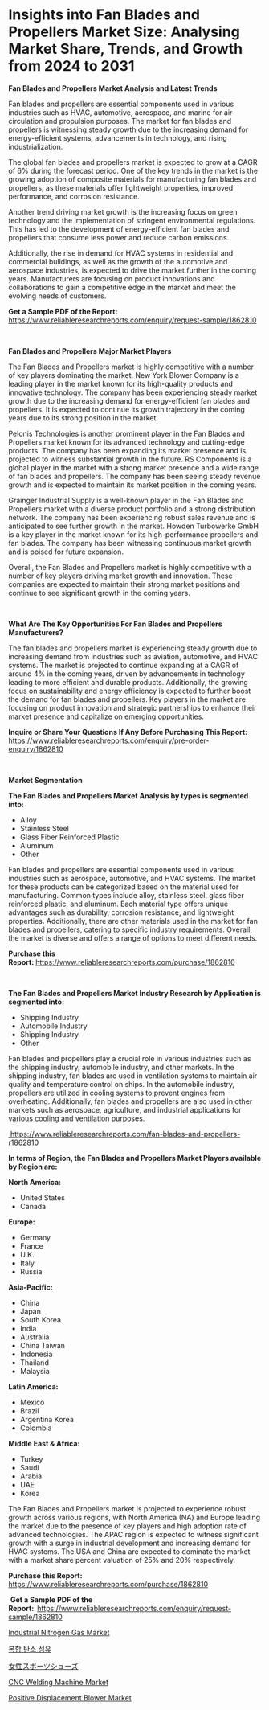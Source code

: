 <p><h1>Insights into Fan Blades and Propellers Market Size: Analysing Market Share, Trends, and Growth from 2024 to 2031</h1></p><p><strong>Fan Blades and Propellers Market Analysis and Latest Trends</strong></p>
<p><p>Fan blades and propellers are essential components used in various industries such as HVAC, automotive, aerospace, and marine for air circulation and propulsion purposes. The market for fan blades and propellers is witnessing steady growth due to the increasing demand for energy-efficient systems, advancements in technology, and rising industrialization.</p><p>The global fan blades and propellers market is expected to grow at a CAGR of 6% during the forecast period. One of the key trends in the market is the growing adoption of composite materials for manufacturing fan blades and propellers, as these materials offer lightweight properties, improved performance, and corrosion resistance.</p><p>Another trend driving market growth is the increasing focus on green technology and the implementation of stringent environmental regulations. This has led to the development of energy-efficient fan blades and propellers that consume less power and reduce carbon emissions.</p><p>Additionally, the rise in demand for HVAC systems in residential and commercial buildings, as well as the growth of the automotive and aerospace industries, is expected to drive the market further in the coming years. Manufacturers are focusing on product innovations and collaborations to gain a competitive edge in the market and meet the evolving needs of customers.</p></p>
<p><strong>Get a Sample PDF of the Report:&nbsp;</strong> <a href="https://www.reliableresearchreports.com/enquiry/request-sample/1862810">https://www.reliableresearchreports.com/enquiry/request-sample/1862810</a></p>
<p>&nbsp;</p>
<p><strong>Fan Blades and Propellers Major Market Players</strong></p>
<p><p>The Fan Blades and Propellers market is highly competitive with a number of key players dominating the market. New York Blower Company is a leading player in the market known for its high-quality products and innovative technology. The company has been experiencing steady market growth due to the increasing demand for energy-efficient fan blades and propellers. It is expected to continue its growth trajectory in the coming years due to its strong position in the market.</p><p>Pelonis Technologies is another prominent player in the Fan Blades and Propellers market known for its advanced technology and cutting-edge products. The company has been expanding its market presence and is projected to witness substantial growth in the future. RS Components is a global player in the market with a strong market presence and a wide range of fan blades and propellers. The company has been seeing steady revenue growth and is expected to maintain its market position in the coming years.</p><p>Grainger Industrial Supply is a well-known player in the Fan Blades and Propellers market with a diverse product portfolio and a strong distribution network. The company has been experiencing robust sales revenue and is anticipated to see further growth in the market. Howden Turbowerke GmbH is a key player in the market known for its high-performance propellers and fan blades. The company has been witnessing continuous market growth and is poised for future expansion.</p><p>Overall, the Fan Blades and Propellers market is highly competitive with a number of key players driving market growth and innovation. These companies are expected to maintain their strong market positions and continue to see significant growth in the coming years.</p></p>
<p>&nbsp;</p>
<p><strong>What Are The Key Opportunities For Fan Blades and Propellers Manufacturers?</strong></p>
<p><p>The fan blades and propellers market is experiencing steady growth due to increasing demand from industries such as aviation, automotive, and HVAC systems. The market is projected to continue expanding at a CAGR of around 4% in the coming years, driven by advancements in technology leading to more efficient and durable products. Additionally, the growing focus on sustainability and energy efficiency is expected to further boost the demand for fan blades and propellers. Key players in the market are focusing on product innovation and strategic partnerships to enhance their market presence and capitalize on emerging opportunities.</p></p>
<p><strong>Inquire or Share Your Questions If Any Before Purchasing This Report:</strong> <a href="https://www.reliableresearchreports.com/enquiry/pre-order-enquiry/1862810">https://www.reliableresearchreports.com/enquiry/pre-order-enquiry/1862810</a></p>
<p>&nbsp;</p>
<p><strong>Market Segmentation</strong></p>
<p><strong>The Fan Blades and Propellers Market Analysis by types is segmented into:</strong></p>
<p><ul><li>Alloy</li><li>Stainless Steel</li><li>Glass Fiber Reinforced Plastic</li><li>Aluminum</li><li>Other</li></ul></p>
<p><p>Fan blades and propellers are essential components used in various industries such as aerospace, automotive, and HVAC systems. The market for these products can be categorized based on the material used for manufacturing. Common types include alloy, stainless steel, glass fiber reinforced plastic, and aluminum. Each material type offers unique advantages such as durability, corrosion resistance, and lightweight properties. Additionally, there are other materials used in the market for fan blades and propellers, catering to specific industry requirements. Overall, the market is diverse and offers a range of options to meet different needs.</p></p>
<p><strong>Purchase this Report:&nbsp;</strong><a href="https://www.reliableresearchreports.com/purchase/1862810">https://www.reliableresearchreports.com/purchase/1862810</a></p>
<p>&nbsp;</p>
<p><strong>The Fan Blades and Propellers Market Industry Research by Application is segmented into:</strong></p>
<p><ul><li>Shipping Industry</li><li>Automobile Industry</li><li>Shipping Industry</li><li>Other</li></ul></p>
<p><p>Fan blades and propellers play a crucial role in various industries such as the shipping industry, automobile industry, and other markets. In the shipping industry, fan blades are used in ventilation systems to maintain air quality and temperature control on ships. In the automobile industry, propellers are utilized in cooling systems to prevent engines from overheating. Additionally, fan blades and propellers are also used in other markets such as aerospace, agriculture, and industrial applications for various cooling and ventilation purposes.</p></p>
<p><a href="https://www.reliableresearchreports.com/fan-blades-and-propellers-r1862810">&nbsp;https://www.reliableresearchreports.com/fan-blades-and-propellers-r1862810</a></p>
<p><strong>In terms of Region, the Fan Blades and Propellers Market Players available by Region are:</strong></p>
<p>
    <p> <strong> North America: </strong>
        <ul>
            <li>United States</li>
            <li>Canada</li>
        </ul>
        </p> 
    <p> <strong> Europe: </strong>
        <ul>
            <li>Germany</li>
            <li>France</li>
            <li>U.K.</li>
            <li>Italy</li>
            <li>Russia</li>
        </ul>
        </p> 
    <p> <strong> Asia-Pacific: </strong>
        <ul>
            <li>China</li>
            <li>Japan</li>
            <li>South Korea</li>
            <li>India</li>
            <li>Australia</li>
            <li>China Taiwan</li>
            <li>Indonesia</li>
            <li>Thailand</li>
            <li>Malaysia</li>
        </ul>
        </p> 
    <p> <strong> Latin America: </strong>
        <ul>
            <li>Mexico</li>
            <li>Brazil</li>
            <li>Argentina Korea</li>
            <li>Colombia</li>
        </ul>
        </p> 
    <p> <strong> Middle East & Africa: </strong>
        <ul>
            <li>Turkey</li>
            <li>Saudi</li>
            <li>Arabia</li>
            <li>UAE</li>
            <li>Korea</li>
        </ul>
    </p>
    </p>
<p><p>The Fan Blades and Propellers market is projected to experience robust growth across various regions, with North America (NA) and Europe leading the market due to the presence of key players and high adoption rate of advanced technologies. The APAC region is expected to witness significant growth with a surge in industrial development and increasing demand for HVAC systems. The USA and China are expected to dominate the market with a market share percent valuation of 25% and 20% respectively.</p></p>
<p><strong>Purchase this Report: </strong><a href="https://www.reliableresearchreports.com/purchase/1862810">https://www.reliableresearchreports.com/purchase/1862810</a></p>
<p>&nbsp;<strong>Get a Sample PDF of the Report:&nbsp;&nbsp;</strong><a href="https://www.reliableresearchreports.com/enquiry/request-sample/1862810">https://www.reliableresearchreports.com/enquiry/request-sample/1862810</a></p>
<p><strong></strong></p>
<p><p><a href="https://issuu.com/reportprime-2/docs/industrial-nitrogen-gas-market-size-2030.pptx">Industrial Nitrogen Gas Market</a></p><p><a href="https://github.com/lkwggful07722/Market-Research-Report-List-1/blob/main/540339820013.md">복합 탄소 섬유</a></p><p><a href="https://medium.com/@dylanwright66/%E5%A5%B3%E6%80%A7%E7%94%A8%E3%82%B9%E3%83%9D%E3%83%BC%E3%83%84%E3%82%B7%E3%83%A5%E3%83%BC%E3%82%BA%E5%B8%82%E5%A0%B4-%E3%82%BF%E3%82%A4%E3%83%97-%E7%94%A8%E9%80%94-%E3%81%8A%E3%82%88%E3%81%B3%E5%9C%B0%E7%90%86%E3%81%AB%E3%82%88%E3%82%8B%E5%8C%85%E6%8B%AC%E7%9A%84%E3%81%AA%E8%A9%95%E4%BE%A1-fd206e2a5e4e">女性スポーツシューズ</a></p><p><a href="https://github.com/irfadac/Market-Research-Report-List-2/blob/main/cnc-welding-machine-market.md">CNC Welding Machine Market</a></p><p><a href="https://github.com/ashepherd82/Market-Research-Report-List-4/blob/main/positive-displacement-blower-market.md">Positive Displacement Blower Market</a></p></p>